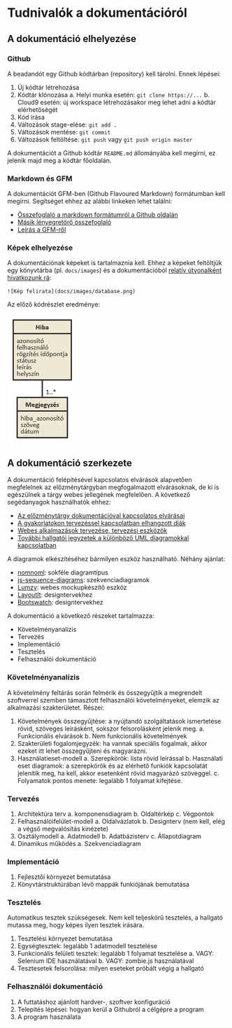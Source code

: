 # Tudnivalók a dokumentációról

## A dokumentáció elhelyezése

### Github

A beadandót egy Github kódtárban (repository) kell tárolni. Ennek lépései:

1. Új kódtár létrehozása
2. Kódtár klónozása
	a. Helyi munka esetén: `git clone https://...`
	b. Cloud9 esetén: új workspace létrehozásakor meg lehet adni a kódtár elérhetőségét
3. Kód írása
4. Változások stage-elése: `git add .`
5. Változások mentése: `git commit`
6. Változások feltöltése: `git push` vagy `git push origin master`

A dokumentációt a Github kódtár `README.md` állományába kell megírni, ez jelenik majd meg a kódtár főoldalán.

### Markdown és GFM

A dokumentációt GFM-ben (Github Flavoured Markdown) formátumban kell megírni. Segítséget ehhez az alábbi linkeken lehet találni:

- [Összefoglaló a markdown formátumról a Github oldalán](https://help.github.com/articles/markdown-basics/)
- [Másik lényegretörő összefoglaló](http://www.web-crunch.com/resources/lowdown-markdown/)
- [Leírás a GFM-ről](https://help.github.com/articles/github-flavored-markdown/)

### Képek elhelyezése

A dokumentációnak képeket is tartalmaznia kell. Ehhez a képeket feltöltjük egy könyvtárba (pl. `docs/images`) és a dokumentációból [relatív útvonalként hivatkozunk rá](https://help.github.com/articles/relative-links-in-readmes/):

```
![Kép felirata](docs/images/database.png)
```

Az előző kódrészlet eredménye:

![Kép felirata](docs/images/database.png)


## A dokumentáció szerkezete

A dokumentáció felépítésével kapcsolatos elvárások alapvetően megfelelnek az előzménytárgyban megfogalmazott elvárásoknak, de ki is egészülnek a tárgy webes jellegének megfelelően. A következő segédanyagok használhatók ehhez:

- [Az előzménytárgy dokumentációval kapcsolatos elvárásai](http://webprogramozas.inf.elte.hu/alkfejl/A_dokumentacio_felepitese.pdf)
- [A gyakorlatokon tervezéssel kapcsolatban elhangzott diák](http://webprogramozas.inf.elte.hu/alkfejl/03.html#/4)
- [Webes alkalmazások tervezése, tervezési eszközök](http://ade.web.elte.hu/wabp/lecke2_lap1.html)
- [További hallgatói jegyzetek a különböző UML diagramokkal kapcsolatban](http://webprogramozas.inf.elte.hu/alkfejl/dok_uml_hallgatoi_anyagok.zip)

A diagramok elkészítéséhez bármilyen eszköz használható. Néhány ajánlat:

- [nomnoml](http://nomnoml.com/): sokféle diagramtípus
- [js-sequence-diagrams](https://bramp.github.io/js-sequence-diagrams/): szekvenciadiagramok
- [Lumzy](http://lumzy.com/app/): webes mockupkészítő eszköz
- [LayoutIt](http://www.layoutit.com/build): designtervekhez
- [Bootswatch](http://bootswatch.com/): designtervekhez

A dokumentáció a következő részeket tartalmazza:

- Követelményanalízis
- Tervezés
- Implementáció
- Tesztelés
- Felhasználói dokumentáció


### Követelményanalízis

A követelmény feltárás során felmérik és összegyűjtik a megrendelt szoftverrel szemben támasztott felhasználói követelményeket, elemzik az alkalmazási szakterületet. Részei:

1. Követelmények összegyűjtése: a nyújtandó szolgáltatások ismertetése rövid, szöveges leírásként, sokszor felsorolásként jelenik meg.
	a. Funkcionális elvárások
	b. Nem funkcionális követelmények
2. Szakterületi fogalomjegyzék: ha vannak speciális fogalmak, akkor ezeket itt lehet összegyűjteni és magyarázni.
3. Használatieset-modell
	a. Szerepkörök: lista rövid leírással
	b. Használati eset diagramok: a szerepkörök és az elérhető funkiók kapcsolatát jelenítik meg, ha kell, akkor esetenként rövid magyarázó szöveggel.
	c. Folyamatok pontos menete: legalább 1 folyamat kifejtése.


### Tervezés

1. Architektúra terv
	a. komponensdiagram
	b. Oldaltérkép
	c. Végpontok
2. Felhasználóifelület-modell
	a. Oldalvázlatok
	b. Designterv (nem kell, elég a végső megvalósítás kinézete)
3. Osztálymodell
	a. Adatmodell
	b. Adatbázisterv
	c. Állapotdiagram
4. Dinamikus működés
	a. Szekvenciadiagram

### Implementáció

1. Fejlesztői környezet bemutatása
2. Könyvtárstruktúrában lévő mappák funkiójának bemutatása

### Tesztelés

Automatikus tesztek szükségesek. Nem kell teljeskörű tesztelés, a hallgató mutassa meg, hogy képes ilyen tesztek írására.

1. Tesztelési környezet bemutatása
2. Egységtesztek: legalább 1 adatmodell tesztelése
3. Funkcionális felületi tesztek: legalább 1 folyamat tesztelése
	a. VAGY: Selenium IDE használatával
	b. VAGY: zombie.js használatával
4. Tesztesetek felsorolása: milyen eseteket próbált végig a hallgató

### Felhasználói dokumentáció

1. A futtatáshoz ajánlott hardver-, szoftver konfiguráció
2. Telepítés lépései: hogyan kerül a Githubról a célgépre a program
3. A program használata

